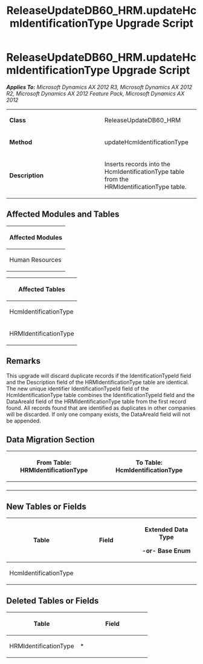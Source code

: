 ﻿---
title: ReleaseUpdateDB60_HRM.updateHcmIdentificationType Upgrade Script
TOCTitle: ReleaseUpdateDB60_HRM.updateHcmIdentificationType Upgrade Script
ms:assetid: e3b2600f-a62a-79e9-7cf5-2b550b634971
ms:mtpsurl: https://msdn.microsoft.com/en-us/library/JJ737377(v=AX.60)
ms:contentKeyID: 49711817
ms.date: 05/18/2015
mtps_version: v=AX.60
---

# ReleaseUpdateDB60\_HRM.updateHcmIdentificationType Upgrade Script 


_**Applies To:** Microsoft Dynamics AX 2012 R3, Microsoft Dynamics AX 2012 R2, Microsoft Dynamics AX 2012 Feature Pack, Microsoft Dynamics AX 2012_

<table>
<colgroup>
<col style="width: 50%" />
<col style="width: 50%" />
</colgroup>
<tbody>
<tr class="odd">
<td><p><strong>Class</strong></p></td>
<td><p>ReleaseUpdateDB60_HRM</p></td>
</tr>
<tr class="even">
<td><p><strong>Method</strong></p></td>
<td><p>updateHcmIdentificationType</p></td>
</tr>
<tr class="odd">
<td><p><strong>Description</strong></p></td>
<td><p>Inserts records into the HcmIdentificationType table from the HRMIdentificationType table.</p></td>
</tr>
</tbody>
</table>


## Affected Modules and Tables

<table>
<colgroup>
<col style="width: 100%" />
</colgroup>
<thead>
<tr class="header">
<th><p>Affected Modules</p></th>
</tr>
</thead>
<tbody>
<tr class="odd">
<td><p>Human Resources</p></td>
</tr>
</tbody>
</table>


<table>
<colgroup>
<col style="width: 100%" />
</colgroup>
<thead>
<tr class="header">
<th><p>Affected Tables</p></th>
</tr>
</thead>
<tbody>
<tr class="odd">
<td><p>HcmIdentificationType</p></td>
</tr>
<tr class="even">
<td><p>HRMIdentificationType</p></td>
</tr>
</tbody>
</table>


## Remarks

This upgrade will discard duplicate records if the IdentificationTypeId field and the Description field of the HRMIdentificationType table are identical. The new unique identifier IdentificationTypeId field of the HcmIdentificationType table combines the IdentificationTypeId field and the DataAreaId field of the HRMIdentificationType table from the first record found. All records found that are identified as duplicates in other companies will be discarded. If only one company exists, the DataAreaId field will not be appended.

## Data Migration Section

<table>
<colgroup>
<col style="width: 50%" />
<col style="width: 50%" />
</colgroup>
<thead>
<tr class="header">
<th><p>From Table: HRMIdentificationType</p></th>
<th><p>To Table: HcmIdentificationType</p></th>
</tr>
</thead>
<tbody>
<tr class="odd">
<td><p></p></td>
<td><p></p></td>
</tr>
</tbody>
</table>


## New Tables or Fields

<table>
<colgroup>
<col style="width: 33%" />
<col style="width: 33%" />
<col style="width: 33%" />
</colgroup>
<thead>
<tr class="header">
<th><p>Table</p></th>
<th><p>Field</p></th>
<th><p>Extended Data Type</p>
<p>-or- Base Enum</p></th>
</tr>
</thead>
<tbody>
<tr class="odd">
<td><p>HcmIdentificationType</p></td>
<td><p></p></td>
<td><p></p></td>
</tr>
</tbody>
</table>


## Deleted Tables or Fields

<table>
<colgroup>
<col style="width: 50%" />
<col style="width: 50%" />
</colgroup>
<thead>
<tr class="header">
<th><p>Table</p></th>
<th><p>Field</p></th>
</tr>
</thead>
<tbody>
<tr class="odd">
<td><p>HRMIdentificationType</p></td>
<td><p>*</p></td>
</tr>
</tbody>
</table>

  


